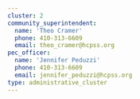 ```yaml
---
cluster: 2
community_superintendent:
  name: 'Theo Cramer'
  phone: 410-313-6609
  email: theo_cramer@hcpss.org
pec_officer:
  name: 'Jennifer Peduzzi'
  phone: 410-313-6609
  email: jennifer_peduzzi@hcpss.org
type: administrative_cluster
---
```

